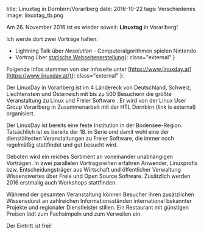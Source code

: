 title: Linuxtag in Dornbirn/Vorarlberg
date: 2016-10-22
tags: Verschiedenes
image: linuxtag_tb.png

Am 26. November 2016 ist es wieder soweit: **Linuxtag** in Vorarlberg!

Ich werde dort zwei Vorträge halten:

* Lightning Talk über *Nesolution* - Computeralgorithmen spielen Nintendo
* Vortrag über [statische Webseitenerstellung](https://www.linuxday.at/webseiten-erstellen-mit-pelican){: class="external" }

Folgende Infos stammen von der Infoseite unter [https://www.linuxday.at](https://www.linuxday.at/){: class="external" }:

Der LinuxDay in Vorarlberg ist im 4 Ländereck von Deutschland, Schweiz, Liechtenstein und Österreich mit bis zu 500
Besuchern die größte Veranstaltung zu Linux und Freier Software . Er wird von der Linux User Group Vorarlberg in
Zusammenarbeit mit der HTL Dornbirn (link is external) organisiert.
<!-- PELICAN_BEGIN_SUMMARY -->
Der LinuxDay ist bereits eine feste Institution in der Bodensee-Region. Tatsächlich ist es bereits der 18. in Serie und
damit wohl eine der dienstältesten Veranstaltungen zu Freier Software, die immer noch regelmäßig stattfindet und gut
besucht wird.

Geboten wird ein reiches Sortiment an voneinander unabhängigen Vorträgen.
In zwei parallelen Vortragsreihen erfahren Anwender, Linuxprofis bzw. Entscheidungsträger aus Wirtschaft und
öffentlicher Verwaltung Wissenswertes über Freie und Open Source Software. Zusätzlich werden 2016 erstmalig auch 
Workshops stattfinden.
<!-- PELICAN_END_SUMMARY -->
Während der gesamten Veranstaltung können Besucher ihren zusätzlichen Wissensdurst an zahlreichen Informationsständen
international bekannter Projekte und regionaler Dienstleister stillen.
Ein Restaurant mit günstigen Preisen lädt zum Fachsimpeln und zum Verweilen ein.

Der Eintritt ist frei!
